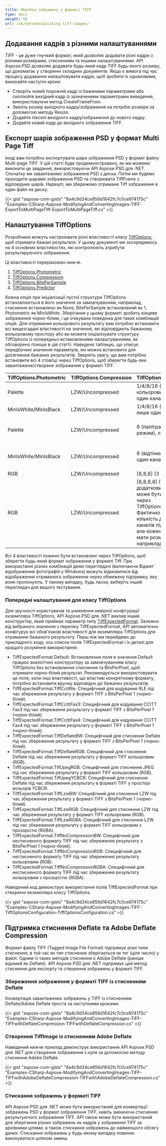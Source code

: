 ```yaml
---
title: Обробка зображень у форматі TIFF
type: docs
weight: 50
url: /uk/net/manipulating-tiff-images/
---
```


## **Додавання кадрів з різними налаштуваннями**
TIFF - це дуже гнучкий формат, який дозволяє додавати різні кадри з різними розмірами, стисненням та іншими налаштуваннями. API Aspose.PSD дозволяє додавати будь-який кадр TIFF будь-якого розміру, що допомагає у створенні складних документів. Якщо є вимога під час процесу додавання налаштовувати кадри, щоб зробити їх однаковими, виконайте наступні кроки:

- Створіть новий порожній кадр із бажаними параметрами або скопіюйте вихідний кадр із зазначеними параметрами виведення, використовуючи метод CreateFrameFrom.
- Змініть розмір вихідного кадру/зображення на потрібні розміри за допомогою методу Resize.
- Додайте пікселі вихідного кадру/зображення до нового кадру.
- Додайте новий кадр до вихідного зображення TIFF.

## **Експорт шарів зображення PSD у формат Multi Page Tiff**
Іноді вам потрібно експортувати шари зображення PSD у формат файлу Multi-page TIFF. У цій статті буде продемонстровано, як ми можемо виконати це завдання, використовуючи API Aspose.PSD для .NET. Спочатку ми завантажимо зображення PSD з диска. Потім ми будемо проходити шарами зображення PSD та створювати TiffFrame з відповідних шарів. Нарешті, ми збережемо отримане Tiff зображення в один файл на диску.



{{< gist "aspose-com-gists" "8a4c9d34ce856d1642fc7c0ce974175c" "Examples-CSharp-Aspose-ModifyingAndConvertingImages-TIFF-ExportToMultiPageTiff-ExportToMultiPageTiff.cs" >}}
## **Налаштування TiffOptions**
Розробники можуть настроювати різні властивості класу [TiffOptions](https://reference.aspose.com/psd/net/aspose.psd.imageoptions/tiffoptions), щоб отримати бажані результати. У цьому документі ми зосередимось на 4 основних властивостях, які контролюють атрибути результируючого зображення.

Ці властивості перераховані нижче.

1. [TiffOptions.Photometric](https://reference.aspose.com/psd/net/aspose.psd.imageoptions/tiffoptions/properties/photometric)
1. [TiffOptions.Compression](https://reference.aspose.com/psd/net/aspose.psd.imageoptions/tiffoptions/properties/compression)
1. [TiffOptions.BitsPerSample](https://reference.aspose.com/psd/net/aspose.psd.imageoptions/tiffoptions/properties/bitspersample)
1. [TiffOptions.Predictor](https://reference.aspose.com/psd/net/aspose.psd.imageoptions/tiffoptions/properties/predictor)

Кожна опція при ініціалізації пустої структури TiffOptions встановлюється в його значення за замовчуванням, наприклад, стиснення встановлено як None, BitsPerSample встановлений як 1, Photometric як MinIsWhite. Зберігання у цьому форматі зробить кінцеве зображення чорно-білим, і це очікувана поведінка для таких комбінацій опцій. Для отримання кольорового результату вам потрібно встановити всі вищезгадані властивості на значення, які відповідають бажаному кольоровому простору або ви можете ініціалізувати структуру TiffOptions із попередньо встановленими налаштуваннями, як обговорено пізніше в цій статті. Наведено таблицю, що описує передбачені значення параметрів, які можна встановити для досягнення бажаних результатів. Зверніть увагу, що вам потрібно встановити всі 4 стовпці через TiffOptions, щоб зберегти будь-яке завантажене/створене зображення у форматі TIFF.

|**TiffOptions.Photometric**|**TiffOptions.Compression**|**TiffOptions.BitsPerSample**|**TiffOptions.Predictor**|
| :- | :- | :- | :- |
|Palette|LZW/Uncompressed|1/4/8/16 (палітра, кольоровий режим) лише один канал|None|
|MinIsWhite/MinIsBlack|LZW/Uncompressed|1/4/8/16 (відтінки сірого) лише один канал|None|
|Palette|LZW/Uncompressed|8 (палітра, кольоровий режим), лише один канал|Horizontal (досягається більше стиснення для LZW однакових візирків)|
|MinIsWhite/MinIsBlack|LZW/Uncompressed|8 (відтінки сірого) лише один канал|Horizontal (досягається більше стиснення для LZW однакових візирків)|
|RGB|LZW/Uncompressed|[8,8,8] (3 RGB канали)|None/Horizontal|
|RGB|LZW/Uncompressed|[8,8,8,8] (3 RGB канали та додатковий альфа-канал може бути встановлений через TiffOptions.AlphaStorage) Фактично будь-яка кількість додаткових каналів підтримується, але кожен канал повинен мати розмір 8 біт, наприклад, [8,8,8,8,8,8]|None/Horizontal|
Всі 4 властивості повинні бути встановлені через TiffOptions, щоб зберегти будь-який формат зображення у форматі Tiff. При використанні різних комбінацій деякі переглядачі (включаючи Віджет відображення фотографій у Windows) можуть відмовитися від відображення отриманого зображення через обмежену підтримку, яку вони пропонують. У такому випадку, будь ласка, виберіть інший переглядач для вашого тестування.
### **Попередні налаштування для класу TiffOptions**
Для зручності користувачів та уникнення невірної конфігурації екземпляра TiffOptions, API Aspose.PSD для .NET виклав інший конструктор, який приймає параметр типу [TiffExpectedFormat](https://reference.aspose.com/psd/net/aspose.psd.fileformats.tiff.enums/tiffexpectedformat). Залежно від вибраного значення з переліку TiffExpectedFormat, API автоматично конфігурує всі обов'язкові властивості для екземпляра TiffOptions для отримання бажаного результату. Перш ніж ми перейдемо до прикладного коду, ось список полів TiffExpectedFormat і їх деталі для кращого розуміння використання.


- TiffExpectedFormat.Default: Встановлення поля в значення Default працює аналогічно конструктору за замовчуванням класу TiffOptions без встановлення стиснення та BitsPerPixel, щоб отримати чорно-білий результат. Рекомендується використовувати це поле, коли інші властивості, що властиві конкретному формату, потрібно встановити вручну відповідно до бажаних результатів.
- TiffExpectedFormat.TiffCcitRle: Специфічний для кодування RLE під час збереження результату у форматі TIFF з BitsPerPixel 1 (чорно-білий).
- TiffExpectedFormat.TiffCcittFax3: Специфічний для кодування CCITT Fax3 під час збереження результату у форматі TIFF з BitsPerPixel 1 (чорно-білий).
- TiffExpectedFormat.TiffCcittFax4: Специфічний для кодування CCITT Fax4 під час збереження результату у форматі TIFF з BitsPerPixel 1 (чорно-білий).
- TiffExpectedFormat.TiffDeflateBW: Специфічний для стиснення Deflate під час збереження результату у форматі TIFF з BitsPerPixel 1 (чорно-білий).
- TiffExpectedFormat.TiffDeflateRGB: Специфічний для стиснення Deflate під час збереження результату у форматі TIFF кольоровим (RGB).
- TiffExpectedFormat.TiffJpegRGB: Специфічний для стиснення JPEG під час збереження результату у форматі TIFF кольоровим (RGB).
- TiffExpectedFormat.TiffJpegYCBCR: Специфічний для стиснення Deflate під час збереження результату в форматі TIFF у просторі кольорів YCBCR.
- TiffExpectedFormat.TiffLzwBW: Специфічний для стиснення LZW під час збереження результату у форматі TIFF з BitsPerPixel 1 (чорно-білий).
- TiffExpectedFormat.TiffLzwRGB: Специфічний для стиснення LZW під час збереження результату у форматі TIFF кольоровим (RGB).
- TiffExpectedFormat.TiffLzwRGBA: Специфічний для стиснення LZW під час збереження результату у форматі TIFF кольоровим з прозорістю (RGBA).
- TiffExpectedFormat.TiffNoCompressionBW: Специфічний для нестисненого формату TIFF під час збереження результату з BitsPerPixel 1 (чорно-білий).
- TiffExpectedFormat.TiffNoCompressionRGB: Специфічний для нестисненого формату TIFF під час збереження результату кольоровим (RGB).
- TiffExpectedFormat.TiffNoCompressionRGBA: Специфічний для нестисненого формату TIFF під час збереження результату кольоровим з прозорістю (RGBA).



Наведений код демонструє використання полів TiffExpectedFormat при створенні екземпляра класу TiffOptions.



{{< gist "aspose-com-gists" "8a4c9d34ce856d1642fc7c0ce974175c" "Examples-CSharp-Aspose-ModifyingAndConvertingImages-TIFF-TiffOptionsConfiguration-TiffOptionsConfiguration.cs" >}}
## **Підтримка стиснення Deflate та Adobe Deflate Compression**
Формат файлу TIFF (Tagged Image File Format) підтримує різні типи стиснення, в той час як тип стиснення зберігається як тег (ціле число) у файлі. Одним із таких методів стиснення є Adobe Deflate (раніше відомий як Deflate). API Aspose.PSD для .NET підтримує цей метод стиснення для експорту та створення зображень у форматі TIFF.
### **Збереження зображення у форматі TIFF із стисненням Deflate**
Конвертація завантажених зображень у TIFF із стисненням Deflate/Adobe Deflate проста за наступними кроками.


{{< gist "aspose-com-gists" "8a4c9d34ce856d1642fc7c0ce974175c" "Examples-CSharp-Aspose-ModifyingAndConvertingImages-TIFF-TIFFwithDeflateCompression-TIFFwithDeflateCompression.cs" >}}
### **Створення TiffImage із стисненням Adobe Deflate**
Наведений нижче приклад демонструє використання API Aspose.PSD для .NET для створення зображення з нуля за допомогою методу стиснення Adobe Deflate.


{{< gist "aspose-com-gists" "8a4c9d34ce856d1642fc7c0ce974175c" "Examples-CSharp-Aspose-ModifyingAndConvertingImages-TIFF-TIFFwithAdobeDeflateCompression-TIFFwithAdobeDeflateCompression.cs" >}}
### **Стискання зображень у форматі TIFF**
API Aspose.PSD для .NET може бути використаний для конвертації зображень PSD у формат зображення TIFF, навіть змінюючи стиснення результуючого зображення TIFF. API також може бути використаний для зберігання різних зображень як кадрів у зображенні TIFF за архівними цілями, а також стискання зображень до найменшого обсягу даних. Стискання зображень у будь-якому випадку повинно виконуватися шляхом зменш
